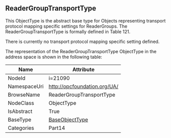 <!-- objecttype -->
## ReaderGroupTransportType
This ObjectType is the abstract base type for Objects representing transport protocol mapping specific settings for ReaderGroups. The ReaderGroupTransportType is formally defined in Table 121.

There is currently no transport protocol mapping specific setting defined.  
<!-- end of text -->
The representation of the ReaderGroupTransportType ObjectType in the address space is shown in the following table:  

|Name|Attribute|
|---|---|
|NodeId|i=21090|
|NamespaceUri|http://opcfoundation.org/UA/|
|BrowseName|ReaderGroupTransportType|
|NodeClass|ObjectType|
|IsAbstract|True|
|BaseType|[BaseObjectType](../../../Part5/ObjectTypes/BaseObjectType/readme.md)|
|Categories|Part14|

